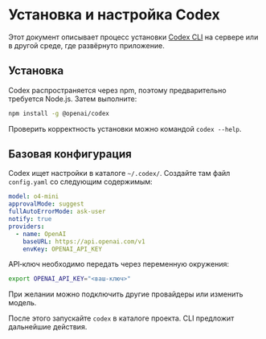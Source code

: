 # Установка и настройка Codex

Этот документ описывает процесс установки [Codex CLI](https://github.com/openai/codex) на сервере или в другой среде, где развёрнуто приложение.

## Установка

Codex распространяется через npm, поэтому предварительно требуется Node.js. Затем выполните:

```bash
npm install -g @openai/codex
```

Проверить корректность установки можно командой `codex --help`.

## Базовая конфигурация

Codex ищет настройки в каталоге `~/.codex/`. Создайте там файл `config.yaml` со следующим содержимым:

```yaml
model: o4-mini
approvalMode: suggest
fullAutoErrorMode: ask-user
notify: true
providers:
  - name: OpenAI
    baseURL: https://api.openai.com/v1
    envKey: OPENAI_API_KEY
```

API‑ключ необходимо передать через переменную окружения:

```bash
export OPENAI_API_KEY="<ваш-ключ>"
```

При желании можно подключить другие провайдеры или изменить модель.

После этого запускайте `codex` в каталоге проекта. CLI предложит дальнейшие действия.
